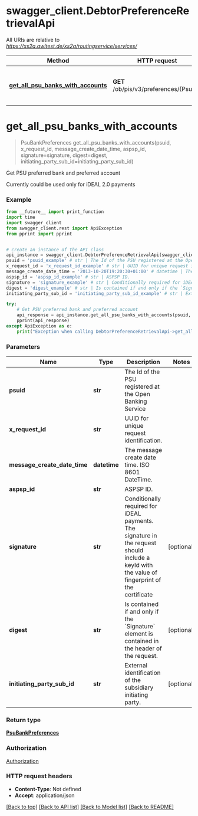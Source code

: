 # swagger_client.DebtorPreferenceRetrievalApi

All URIs are relative to *https://xs2a.awltest.de/xs2a/routingservice/services/*

Method | HTTP request | Description
------------- | ------------- | -------------
[**get_all_psu_banks_with_accounts**](DebtorPreferenceRetrievalApi.md#get_all_psu_banks_with_accounts) | **GET** /ob/pis/v3/preferences/{Psuid}/ | Get PSU preferred bank and preferred account

# **get_all_psu_banks_with_accounts**
> PsuBankPreferences get_all_psu_banks_with_accounts(psuid, x_request_id, message_create_date_time, aspsp_id, signature=signature, digest=digest, initiating_party_sub_id=initiating_party_sub_id)

Get PSU preferred bank and preferred account

Currently could be used only for iDEAL 2.0 payments 

### Example
```python
from __future__ import print_function
import time
import swagger_client
from swagger_client.rest import ApiException
from pprint import pprint


# create an instance of the API class
api_instance = swagger_client.DebtorPreferenceRetrievalApi(swagger_client.ApiClient(configuration))
psuid = 'psuid_example' # str | The Id of the PSU registered at the Open Banking Service 
x_request_id = 'x_request_id_example' # str | UUID for unique request identification. 
message_create_date_time = '2013-10-20T19:20:30+01:00' # datetime | The message create date time.  ISO 8601 DateTime. 
aspsp_id = 'aspsp_id_example' # str | ASPSP ID. 
signature = 'signature_example' # str | Conditionally required for iDEAL payments. The signature in the request should include a keyId with the value of fingerprint of the certificate  (optional)
digest = 'digest_example' # str | Is contained if and only if the `Signature` element is contained in the header of the request. (optional)
initiating_party_sub_id = 'initiating_party_sub_id_example' # str | External identification of the subsidiary initiating party.  (optional)

try:
    # Get PSU preferred bank and preferred account
    api_response = api_instance.get_all_psu_banks_with_accounts(psuid, x_request_id, message_create_date_time, aspsp_id, signature=signature, digest=digest, initiating_party_sub_id=initiating_party_sub_id)
    pprint(api_response)
except ApiException as e:
    print("Exception when calling DebtorPreferenceRetrievalApi->get_all_psu_banks_with_accounts: %s\n" % e)
```

### Parameters

Name | Type | Description  | Notes
------------- | ------------- | ------------- | -------------
 **psuid** | **str**| The Id of the PSU registered at the Open Banking Service  | 
 **x_request_id** | **str**| UUID for unique request identification.  | 
 **message_create_date_time** | **datetime**| The message create date time.  ISO 8601 DateTime.  | 
 **aspsp_id** | **str**| ASPSP ID.  | 
 **signature** | **str**| Conditionally required for iDEAL payments. The signature in the request should include a keyId with the value of fingerprint of the certificate  | [optional] 
 **digest** | **str**| Is contained if and only if the &#x60;Signature&#x60; element is contained in the header of the request. | [optional] 
 **initiating_party_sub_id** | **str**| External identification of the subsidiary initiating party.  | [optional] 

### Return type

[**PsuBankPreferences**](PsuBankPreferences.md)

### Authorization

[Authorization](../README.md#Authorization)

### HTTP request headers

 - **Content-Type**: Not defined
 - **Accept**: application/json

[[Back to top]](#) [[Back to API list]](../README.md#documentation-for-api-endpoints) [[Back to Model list]](../README.md#documentation-for-models) [[Back to README]](../README.md)


